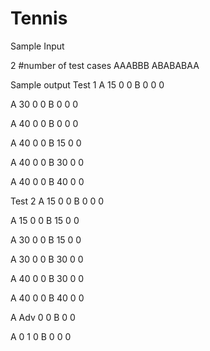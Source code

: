 # Tennis

Sample Input

2               #number of test cases
AAABBB
ABABABAA

Sample output
Test 1
A 15 0 0
B 0 0 0

A 30 0 0
B 0 0 0

A 40 0 0
B 0 0 0

A 40 0 0
B 15 0 0

A 40 0 0
B 30 0 0

A 40 0 0
B 40 0 0

Test 2
A 15 0 0
B 0 0 0

A 15 0 0
B 15 0 0

A 30 0 0
B 15 0 0

A 30 0 0
B 30 0 0

A 40 0 0
B 30 0 0

A 40 0 0
B 40 0 0

A Adv 0 0
B    0 0

A 0 1 0
B 0 0 0

